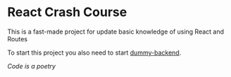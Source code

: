 # React Crash Course

This is a fast-made project for update basic knowledge of using React and Routes

To start this project you also need to start [dummy-backend](https://github.com/joydumply/react-crash-cource-dummy-backend).

_Code is a poetry_
